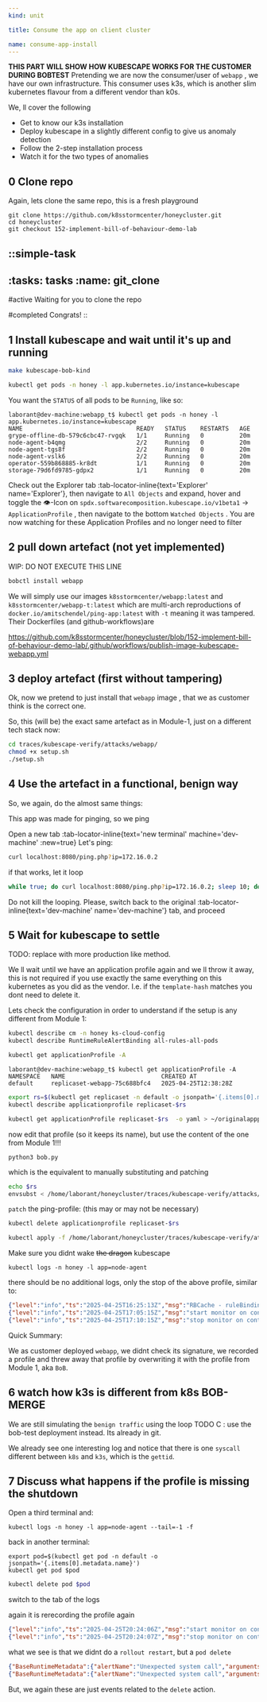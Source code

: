 ```yaml
---
kind: unit

title: Consume the app on client cluster

name: consume-app-install
---
```

__THIS PART WILL SHOW HOW KUBESCAPE WORKS FOR THE CUSTOMER DURING BOBTEST__
Pretending we are now the consumer/user of `webapp` , we have our own infrastructure.
This consumer uses k3s, which is another slim kubernetes flavour from a different vendor than k0s.

We, ll cover the following
 
* Get to know our k3s installation
* Deploy kubescape in a slightly different config to give us anomaly detection
* Follow the 2-step installation process
* Watch it for the two types of anomalies
  


## 0 Clone repo
Again, lets clone the same repo, this is a fresh playground
```git
git clone https://github.com/k8sstormcenter/honeycluster.git
cd honeycluster
git checkout 152-implement-bill-of-behaviour-demo-lab 
```
::simple-task
---
:tasks: tasks
:name: git_clone
---
#active
Waiting for you to clone the repo


#completed
Congrats! 
::

## 1 Install kubescape and wait until it's up and running

```sh
make kubescape-bob-kind
```
```bash
kubectl get pods -n honey -l app.kubernetes.io/instance=kubescape
```
You want the `STATUS` of all pods to be `Running`, like so:
```
laborant@dev-machine:webapp_t$ kubectl get pods -n honey -l app.kubernetes.io/instance=kubescape
NAME                                READY   STATUS    RESTARTS   AGE
grype-offline-db-579c6cbc47-rvgqk   1/1     Running   0          20m
node-agent-b4qmg                    2/2     Running   0          20m
node-agent-tgs8f                    2/2     Running   0          20m
node-agent-vslk6                    2/2     Running   0          20m
operator-559b868885-kr8dt           1/1     Running   0          20m
storage-79d6fd9785-gdpx2            1/1     Running   0          20m
```


Check out the Explorer tab :tab-locator-inline{text='Explorer' name='Explorer'}, then navigate to `All Objects`
and expand, hover and toggle the 👁️-Icon on `spdx.softwarecomposition.kubescape.io/v1beta1` -> `ApplicationProfile` , then navigate to
the bottom `Watched Objects` . You are now watching for these Application Profiles and no longer need to filter

## 2 pull down artefact (not yet implemented)
WIP: DO NOT EXECUTE THIS LINE

```sh
bobctl install webapp
```

We will simply use our images `k8sstormcenter/webapp:latest` and `k8sstormcenter/webapp-t:latest`
which are multi-arch reproductions of `docker.io/amitschendel/ping-app:latest` with `-t` meaning it was tampered.
Their Dockerfiles (and github-workflows)are

https://github.com/k8sstormcenter/honeycluster/blob/152-implement-bill-of-behaviour-demo-lab/.github/workflows/publish-image-kubescape-webapp.yml

## 3 deploy artefact (first without tampering)

Ok, now we pretend to just install that `webapp` image , that we as customer think is the correct one.

So, this (will be) the exact same artefact as in Module-1, just on a different tech stack now:
```sh
cd traces/kubescape-verify/attacks/webapp/
chmod +x setup.sh
./setup.sh
```

## 4 Use the artefact in a functional, benign way
So, we again, do the almost same things:

This app was made for pinging, so we ping

Open a new tab :tab-locator-inline{text='new terminal' machine='dev-machine' :new=true}
Let's ping:

```sh
curl localhost:8080/ping.php?ip=172.16.0.2
```
if that works, let it loop 

```sh
while true; do curl localhost:8080/ping.php?ip=172.16.0.2; sleep 10; done
```
Do not kill the looping.
Please, switch back to the original :tab-locator-inline{text='dev-machine' name='dev-machine'} tab, and proceed



## 5 Wait for kubescape to settle

TODO: replace with more production like method.

We ll wait until we have an application profile again and we ll throw it away, this is not required if you use
exactly the same everything on this kubernetes as you did as the vendor. I.e. if the `template-hash` matches you
dont need to delete it.


Lets check the configuration in order to understand if the setup is any different from Module 1:
```sh
kubectl describe cm -n honey ks-cloud-config
kubectl describe RuntimeRuleAlertBinding all-rules-all-pods
```

```sh
kubectl get applicationProfile -A
```
```
laborant@dev-machine:webapp_t$ kubectl get applicationProfile -A
NAMESPACE   NAME                           CREATED AT
default     replicaset-webapp-75c688bfc4   2025-04-25T12:38:28Z
```

```sh
export rs=$(kubectl get replicaset -n default -o jsonpath='{.items[0].metadata.name}')
kubectl describe applicationprofile replicaset-$rs
```
```sh
kubectl get applicationProfile replicaset-$rs  -o yaml > ~/originalappprofile.yaml
```

now edit that profile (so it keeps its name), but use the content of the one from Module 1!!!

```
python3 bob.py 
```

which is the equivalent to manually substituting and patching

```sh   
echo $rs
envsubst < /home/laborant/honeycluster/traces/kubescape-verify/attacks/webapp/bob_applicationprofile_restart.yaml > /home/laborant/honeycluster/traces/kubescape-verify/attacks/webapp/bob_restart.yaml
```

`patch` the ping-profile: (this may or may not be necessary)
```sh
kubectl delete applicationprofile replicaset-$rs
```

```sh
kubectl apply -f /home/laborant/honeycluster/traces/kubescape-verify/attacks/webapp/bob_restart.yaml
```
Make sure you didnt wake ~~the dragon~~ kubescape
```
kubectl logs -n honey -l app=node-agent
```
there should be no additional logs, only the stop of the above profile, similar to:

```json
{"level":"info","ts":"2025-04-25T16:25:13Z","msg":"RBCache - ruleBinding added/modified","name":"/all-rules-all-pods"}
{"level":"info","ts":"2025-04-25T17:05:15Z","msg":"start monitor on container","container ID":"d4d78869d6b20066565d10c39fa37d1c6d3d5d83161b4d7b3d75783d53653ae8","k8s workload":"default/webapp-8b697d7f9-h9mx4/ping-app","ContainerImageDigest":"sha256:31eb54dc4f5e3537a807e1a5cbc2de9d6c0a5f4e423a5137627e664748f03d7f","ContainerImageName":"ghcr.io/k8sstormcenter/webapp:latest"}
{"level":"info","ts":"2025-04-25T17:10:15Z","msg":"stop monitor on container - monitoring time ended","container ID":"d4d78869d6b20066565d10c39fa37d1c6d3d5d83161b4d7b3d75783d53653ae8","k8s workload":"default/webapp-8b697d7f9-h9mx4/ping-app"}
```


Quick Summary:

We as customer deployed `webapp`, we didnt check its signature, we recorded a profile and threw away that profile by overwriting it with the profile from Module 1, aka `BoB`.


## 6 watch how k3s is different from k8s BOB-MERGE

We are still simulating the `benign traffic` using the loop TODO C : use the bob-test deployment instead. Its already in git.

We already see one interesting log and
notice that there is one `syscall` different between `k8s` and `k3s`, which is the `gettid`.






## 7 Discuss what happens if the profile is missing the shutdown


Open a third terminal and:

```
kubectl logs -n honey -l app=node-agent --tail=-1 -f
```
back in another terminal:

```
export pod=$(kubectl get pod -n default -o jsonpath='{.items[0].metadata.name}')
kubectl get pod $pod
```
```sh
kubectl delete pod $pod
```
switch to the tab of the logs

again it is rerecording the profile again

```json
{"level":"info","ts":"2025-04-25T20:24:06Z","msg":"start monitor on container","container ID":"6f95b220e4e1b06b391c98409682064cf7e9115286792f139c6ca52221a23b85","k8s workload":"default/webapp-8b697d7f9-hxz4v/ping-app","ContainerImageDigest":"sha256:efbbeae81bb8af21288cdda8f0f3de900b73dad19b380937b7374965ee41957f","ContainerImageName":"ghcr.io/k8sstormcenter/webapp:latest"}
{"level":"info","ts":"2025-04-25T20:24:07Z","msg":"stop monitor on container - container has terminated","container ID":"c0cbad967bf756dce1a6716bd39b20250b218a1dfee594c024ab883ad40ab576","k8s workload":"default/webapp-8b697d7f9-wr5s8/ping-app"}
```

what we see is that we didnt do a `rollout restart`, but a `pod delete`

```json
{"BaseRuntimeMetadata":{"alertName":"Unexpected system call","arguments":{"syscall":"gettid"},"infectedPID":4183,"md5Hash":"4e79f11b07df8f72e945e0e3b3587177","sha1Hash":"b361a04dcb3086d0ecf960d3acaa776c62f03a55","severity":1,"size":"730 kB","timestamp":"2025-04-25T20:21:33.310968529Z","trace":{}},"CloudMetadata":null,"RuleID":"R0003","RuntimeK8sDetails":{"clusterName":"honeycluster","containerName":"ping-app","hostNetwork":false,"namespace":"default","containerID":"c0cbad967bf756dce1a6716bd39b20250b218a1dfee594c024ab883ad40ab576","podName":"webapp-8b697d7f9-wr5s8","podNamespace":"default","workloadName":"webapp","workloadNamespace":"default","workloadKind":"Deployment"},"RuntimeProcessDetails":{"processTree":{"pid":4183,"cmdline":"apache2 -DFOREGROUND","comm":"apache2","ppid":3927,"pcomm":"containerd-shim","uid":0,"gid":0,"startTime":"0001-01-01T00:00:00Z","cwd":"/var/www/html","path":"/usr/sbin/apache2"},"containerID":"c0cbad967bf756dce1a6716bd39b20250b218a1dfee594c024ab883ad40ab576"},"event":{"runtime":{"runtimeName":"containerd","containerId":"c0cbad967bf756dce1a6716bd39b20250b218a1dfee594c024ab883ad40ab576"},"k8s":{"node":"node-01","namespace":"default","podName":"webapp-8b697d7f9-wr5s8","podLabels":{"app":"webapp","pod-template-hash":"8b697d7f9"},"containerName":"ping-app","owner":{}},"timestamp":1745612493310968529,"type":"normal"},"level":"error","message":"Unexpected system call: gettid","msg":"Unexpected system call","time":"2025-04-25T20:21:33Z"}
{"BaseRuntimeMetadata":{"alertName":"Unexpected system call","arguments":{"syscall":"tkill"},"infectedPID":4183,"md5Hash":"4e79f11b07df8f72e945e0e3b3587177","sha1Hash":"b361a04dcb3086d0ecf960d3acaa776c62f03a55","severity":1,"size":"730 kB","timestamp":"2025-04-25T20:21:33.313413767Z","trace":{}},"CloudMetadata":null,"RuleID":"R0003","RuntimeK8sDetails":{"clusterName":"honeycluster","containerName":"ping-app","hostNetwork":false,"namespace":"default","containerID":"c0cbad967bf756dce1a6716bd39b20250b218a1dfee594c024ab883ad40ab576","podName":"webapp-8b697d7f9-wr5s8","podNamespace":"default","workloadName":"webapp","workloadNamespace":"default","workloadKind":"Deployment"},"RuntimeProcessDetails":{"processTree":{"pid":4183,"cmdline":"apache2 -DFOREGROUND","comm":"apache2","ppid":3927,"pcomm":"containerd-shim","uid":0,"gid":0,"startTime":"0001-01-01T00:00:00Z","cwd":"/var/www/html","path":"/usr/sbin/apache2"},"containerID":"c0cbad967bf756dce1a6716bd39b20250b218a1dfee594c024ab883ad40ab576"},"event":{"runtime":{"runtimeName":"containerd","containerId":"c0cbad967bf756dce1a6716bd39b20250b218a1dfee594c024ab883ad40ab576"},"k8s":{"node":"node-01","namespace":"default","podName":"webapp-8b697d7f9-wr5s8","podLabels":{"app":"webapp","pod-template-hash":"8b697d7f9"},"containerName":"ping-app","owner":{}},"timestamp":1745612493313413767,"type":"normal"},"level":"error","message":"Unexpected system call: tkill","msg":"Unexpected system call","time":"2025-04-25T20:21:33Z"}
```

But, we again these are just events related to the `delete` action.
